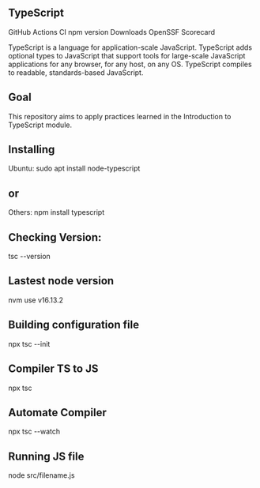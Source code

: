 ## TypeScript
GitHub Actions CI npm version Downloads OpenSSF Scorecard

TypeScript is a language for application-scale JavaScript. TypeScript adds optional types to JavaScript that support tools for large-scale JavaScript applications for any browser, for any host, on any OS. TypeScript compiles to readable, standards-based JavaScript. 

## Goal

This repository aims to apply practices learned in the Introduction to TypeScript module.


## Installing
Ubuntu:
sudo apt install node-typescript
## or
Others:
npm install typescript

## Checking Version:
tsc --version
## Lastest node version
nvm use v16.13.2

## Building configuration file
npx tsc --init

## Compiler  TS to JS
npx tsc 

## Automate Compiler
npx tsc --watch

## Running JS file
node src/filename.js






